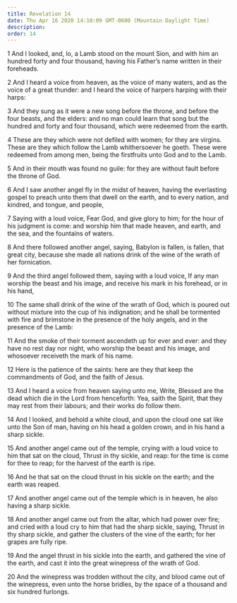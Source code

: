 ```yaml
---
title: Revelation 14
date: Thu Apr 16 2020 14:10:09 GMT-0600 (Mountain Daylight Time)
description: 
order: 14
---
```


<p>
  1 And I looked, and, lo, a Lamb stood on the mount Sion, and with him an
  hundred forty and four thousand, having his Father&#x2019;s name written in
  their foreheads.
</p>
<p>
  2 And I heard a voice from heaven, as the voice of many waters, and as the
  voice of a great thunder: and I heard the voice of harpers harping with their
  harps:
</p>
<p>
  3 And they sung as it were a new song before the throne, and before the four
  beasts, and the elders: and no man could learn that song but the hundred and
  forty and four thousand, which were redeemed from the earth.
</p>
<p>
  4 These are they which were not defiled with women; for they are virgins.
  These are they which follow the Lamb whithersoever he goeth. These were
  redeemed from among men, being the firstfruits unto God and to the Lamb.
</p>
<p>
  5 And in their mouth was found no guile: for they are without fault before the
  throne of God.
</p>
<p>
  6 And I saw another angel fly in the midst of heaven, having the everlasting
  gospel to preach unto them that dwell on the earth, and to every nation, and
  kindred, and tongue, and people,
</p>
<p>
  7 Saying with a loud voice, Fear God, and give glory to him; for the hour of
  his judgment is come: and worship him that made heaven, and earth, and the
  sea, and the fountains of waters.
</p>
<p>
  8 And there followed another angel, saying, Babylon is fallen, is fallen, that
  great city, because she made all nations drink of the wine of the wrath of her
  fornication.
</p>
<p>
  9 And the third angel followed them, saying with a loud voice, If any man
  worship the beast and his image, and receive his mark in his forehead, or in
  his hand,
</p>
<p>
  10 The same shall drink of the wine of the wrath of God, which is poured out
  without mixture into the cup of his indignation; and he shall be tormented
  with fire and brimstone in the presence of the holy angels, and in the
  presence of the Lamb:
</p>
<p>
  11 And the smoke of their torment ascendeth up for ever and ever: and they
  have no rest day nor night, who worship the beast and his image, and whosoever
  receiveth the mark of his name.
</p>
<p>
  12 Here is the patience of the saints: here are they that keep the
  commandments of God, and the faith of Jesus.
</p>
<p>
  13 And I heard a voice from heaven saying unto me, Write, Blessed are the dead
  which die in the Lord from henceforth: Yea, saith the Spirit, that they may
  rest from their labours; and their works do follow them.
</p>
<p>
  14 And I looked, and behold a white cloud, and upon the cloud one sat like
  unto the Son of man, having on his head a golden crown, and in his hand a
  sharp sickle.
</p>
<p>
  15 And another angel came out of the temple, crying with a loud voice to him
  that sat on the cloud, Thrust in thy sickle, and reap: for the time is come
  for thee to reap; for the harvest of the earth is ripe.
</p>
<p>
  16 And he that sat on the cloud thrust in his sickle on the earth; and the
  earth was reaped.
</p>
<p>
  17 And another angel came out of the temple which is in heaven, he also having
  a sharp sickle.
</p>
<p>
  18 And another angel came out from the altar, which had power over fire; and
  cried with a loud cry to him that had the sharp sickle, saying, Thrust in thy
  sharp sickle, and gather the clusters of the vine of the earth; for her grapes
  are fully ripe.
</p>
<p>
  19 And the angel thrust in his sickle into the earth, and gathered the vine of
  the earth, and cast it into the great winepress of the wrath of God.
</p>
<p>
  20 And the winepress was trodden without the city, and blood came out of the
  winepress, even unto the horse bridles, by the space of a thousand and six
  hundred furlongs.
</p>
